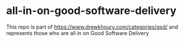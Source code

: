 # all-in-on-good-software-delivery
This repo is part of https://www.drewkhoury.com/categories/gsd/ and represents those who are all in on Good Software Delivery
